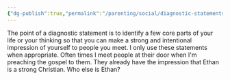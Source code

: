 ```yaml
---
{"dg-publish":true,"permalink":"/parenting/social/diagnostic-statements/what-is-a-diagnostic-statement/"}
---
```



The point of a diagnostic statement is to identify a few core parts of your life or your thinking so that you can make a strong and intentional impression of yourself to people you meet. I only use these statements when appropriate. Often times I meet people at their door when I'm preaching the gospel to them. They already have the impression that Ethan is a strong Christian. Who else is Ethan?